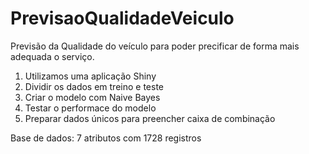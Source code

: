 # PrevisaoQualidadeVeiculo
 Previsão da Qualidade do veículo para poder precificar de forma mais adequada o serviço.
 1) Utilizamos uma aplicação Shiny
 2) Dividir os dados em treino e teste
 3) Criar o modelo com Naive Bayes
 4) Testar o performace do modelo
 5) Preparar dados únicos para preencher caixa de combinação
 
 Base de dados:
 7 atributos com 1728 registros
 
